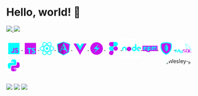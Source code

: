 # Hello, world! 👋

<div align="left">
  <a href="https://github.com/wesley-azevedo">
  <img height="160em" src="https://github-readme-stats.vercel.app/api?username=wesley-azevedo&show_icons=true&theme=tokyonight&include_all_commits=true&count_private=true"/>
  <img height="160em" src="https://github-readme-stats.vercel.app/api/top-langs/?username=wesley-azevedo&layout=compact&langs_count=7&theme=tokyonight"/>
</div>

<div style="display: inline_block"><br>
  <img align="center" alt="JavaScript" height="40" src="https://raw.githubusercontent.com/wesley-azevedo/wesley-azevedo/70c9cac9f543ef69d2bcb6fbcdbaa6eedaa8e89d/icons8-javascript.svg">
  <img align="center" alt="TypeScript" height="40" src="https://raw.githubusercontent.com/wesley-azevedo/wesley-azevedo/e49b06197a4b1981fc3891638c09bf79539c8c90/icons8-typescript.svg">
  <img align="center" alt="React Native" height="40" src="https://raw.githubusercontent.com/wesley-azevedo/wesley-azevedo/e49b06197a4b1981fc3891638c09bf79539c8c90/icons8-react-native.svg">
   <img align="center" alt="Angular" height="40" src="https://raw.githubusercontent.com/wesley-azevedo/wesley-azevedo/cc7f2909fc5acf8137f5683209ead0d1604add9f/icons8-angularjs.svg">
   <img align="center" alt="Vue-Js" height="40" src="https://raw.githubusercontent.com/wesley-azevedo/wesley-azevedo/b5b002ff7f01b880c9d32af46649b725fc94a49f/icons8-vue-js.svg">
  <img align="center" alt="Chakra-UI" height="40" src="https://raw.githubusercontent.com/wesley-azevedo/wesley-azevedo/45eeb294d72e0ac9af3fb3c603995cb44fecacca/icons8-chakra-ui.svg">
  <img align="center" alt="Figma" height="40" src="https://raw.githubusercontent.com/wesley-azevedo/wesley-azevedo/b5b002ff7f01b880c9d32af46649b725fc94a49f/icons8-figma.svg">
  <img align="center" alt="Node-Js" height="50" src="https://raw.githubusercontent.com/wesley-azevedo/wesley-azevedo/9bf8abab471d47fed68b70e90c96c556d3cab45b/icons8-nodejs.svg">
  <img align="center" alt="npm" height="40" src="https://raw.githubusercontent.com/wesley-azevedo/wesley-azevedo/9bf8abab471d47fed68b70e90c96c556d3cab45b/icons8-npm.svg">
  <img align="center" alt="Mongo-DB" height="40" src="https://raw.githubusercontent.com/wesley-azevedo/wesley-azevedo/b5b002ff7f01b880c9d32af46649b725fc94a49f/icons8-mongodb.svg">
  <img align="center" alt="MySQL" height="44" src="https://raw.githubusercontent.com/wesley-azevedo/wesley-azevedo/b5b002ff7f01b880c9d32af46649b725fc94a49f/icons8-mysql-logo.svg">
  <img align="center" alt="Python" height="40" src="https://raw.githubusercontent.com/wesley-azevedo/wesley-azevedo/9bf8abab471d47fed68b70e90c96c556d3cab45b/icons8-python.svg">
 <img align="right" alt="Wesley-pic" height="150" style="border-radius:50px;" src="https://i.ibb.co/ZLKVrnn/Logotipo-Wesley-Azevedo.png">
</div>
  
  ##

<div>
  <a href="https://www.linkedin.com/in/wesley-azevedo/" target="_blank"><img src="https://img.shields.io/badge/linkedin-00ffff?style=for-the-badge&logo=linkedin&logoColor=black" target="_blank"></a>
  <a href="mailto:contato@wesleyazevedo.pro.br" target="_blank"><img src="https://img.shields.io/badge/Gmail-e221f4?style=for-the-badge&logo=gmail&logoColor=white" target="_blank"></a>
  <a href="https://www.instagram.com/wesleysazevedo/" target="_blank"><img src="https://img.shields.io/badge/instagram-00ffff?style=for-the-badge&logo=instagram&logoColor=black" target="_blank"></a>
</div>

